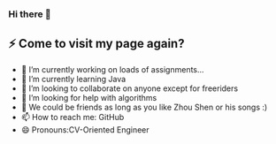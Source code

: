 ### Hi there 👋
## ⚡ Come to visit my page again? 
<!--
**FishCatCake/FishCatCake** is a ✨ _special_ ✨ repository because its `README.md` (this file) appears on your GitHub profile.

- 🔭 I’m currently working on loads of assignments...
- 🌱 I’m currently learning algorithms
- 👯 I’m looking to collaborate on anyone except for freeriders
- 🤔 I’m looking for help with algorithms
- 💬 Ask me about anything
- 📫 How to reach me: GitHub
- 😄 Pronouns:CV-Oriented Engineer
-->

- 🔭 I’m currently working on loads of assignments...
- 🌱 I’m currently learning Java
- 👯 I’m looking to collaborate on anyone except for freeriders 
- 🤔 I’m looking for help with algorithms
- 💬 We could be friends as long as you like Zhou Shen or his songs :)
- 📫 How to reach me: GitHub
- 😄 Pronouns:CV-Oriented Engineer
